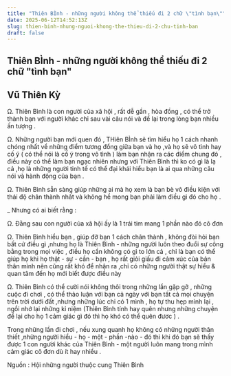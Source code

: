 ```yaml
---
title: "Thiên BÌnh - những người không thể thiếu đi 2 chữ \"tình bạn\""
date: 2025-06-12T14:52:13Z
slug: thien-binh-nhung-nguoi-khong-the-thieu-di-2-chu-tinh-ban
draft: false
---
```


## Thiên BÌnh - những người không thể thiếu đi 2 chữ "tình bạn"

## Vũ Thiên Kỳ

Ω. Thiên Bình là con người của xã hội , rất dễ gần , hòa đồng , có thể trở thành bạn với người khác chỉ sau vài câu nói và để lại trong lòng bạn nhiều ấn tượng . 
 
Ω. Những người bạn mới quen đó , THiên BÌnh sẽ tìm hiểu họ 1 cách nhanh chóng nhất về những điểm tương đồng giữa bạn và họ ,và họ sẽ vô tình hay cố ý ( có thể nói là cố ý trong vô tình ) làm bạn nhận ra các điểm chung đó , điều này có thể làm bạn ngạc nhiên nhưng với Thiên Bình thì ko có gì là lạ cả ,họ là những người tinh tế có thể đại khái hiểu bạn là ai qua những câu nói và hành động của bạn . 
 
Ω. Thiên Bình sẵn sàng giúp những ai mà họ xem là bạn bè vô điều kiện với thái độ chân thành nhất và không hề mong bạn phải làm điều gì đó cho họ . 
 
_ Nhưng có ai biết rằng : 
 
Ω. Đằng sau con người của xã hội ấy là 1 trái tim mang 1 phần nào đó cô đơn 
 
Ω. Thiên Bình hiểu bạn , giúp đỡ bạn 1 cách chân thành , không đòi hỏi bạn bất cứ điều gì ,nhưng họ là Thiên Bình - những người luôn theo đuổi sự công bằng trong mọi việc , điều họ cần không có gì to lớn cả , 
chỉ là bạn có thể giúp họ khi họ thật - sự - cần - bạn , họ rất giỏi giấu đi cảm xúc của bản thân mình nên cũng rất khó để nhận ra ,chỉ có những người thật sự hiểu & quan tâm đến họ mới biết được điều này 
 
Ω. Thiên Bình có thể cười nói không thôi trong những lần gặp gỡ , những cuộc đi chơi , có thể thảo luận với bạn cả ngày với bạn tất cả mọi chuyện trên trời dưới đất ,nhưng những lúc chỉ có 1 mình , họ tự thu hẹp mình lại , ngồi nhớ lại những kỉ niệm (Thiên Bình tính hay quên nhưng những chuyện để lại cho họ 1 cảm giác gì đó thì họ khó có thể quên đươc ) . 
 
Trong những lần đi chơi , nếu xung quanh họ không có những người thân thiết ,những người hiểu - họ - một - phần -nào - đó thì khi đó bạn sẽ thấy được 1 con người khác của Thiên Bình - một người luôn mang trong mình cảm giác cô đơn dù ít hay nhiều . 
 
 
Nguồn : Hội những người thuộc cung Thiên Bình